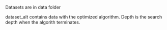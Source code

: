 Datasets are in data folder

dataset_alt contains data with the optimized algorithm.
Depth is the search depth when the algorith terminates.
